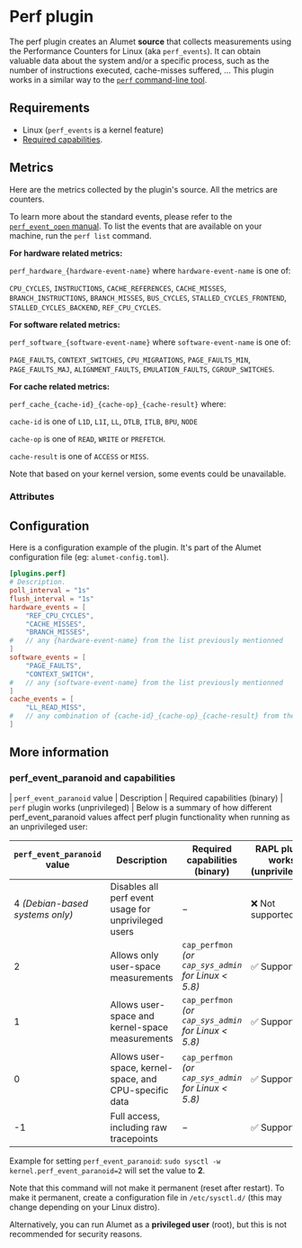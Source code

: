 # Perf plugin

The perf plugin creates an Alumet **source** that collects measurements using the Performance Counters for Linux (aka `perf_events`).
It can obtain valuable data about the system and/or a specific process, such as the number of instructions executed, cache-misses suffered, …
This plugin works in a similar way to the [`perf` command-line tool](https://man7.org/linux/man-pages/man1/perf.1.html).

## Requirements

- Linux (`perf_events` is a kernel feature)
- [Required capabilities](#perf_event_paranoid-and-capabilities).

## Metrics

Here are the metrics collected by the plugin's source.
All the metrics are counters.

To learn more about the standard events, please refer to the [`perf_event_open` manual](https://man7.org/linux/man-pages/man2/perf_event_open.2.html).
To list the events that are available on your machine, run the `perf list` command.

**For hardware related metrics:**

`perf_hardware_{hardware-event-name}` where `hardware-event-name` is one of:

`CPU_CYCLES`, `INSTRUCTIONS`, `CACHE_REFERENCES`, `CACHE_MISSES`, `BRANCH_INSTRUCTIONS`, `BRANCH_MISSES`, `BUS_CYCLES`, `STALLED_CYCLES_FRONTEND`, `STALLED_CYCLES_BACKEND`, `REF_CPU_CYCLES`.

**For software related metrics:**

`perf_software_{software-event-name}` where `software-event-name` is one of:

`PAGE_FAULTS`, `CONTEXT_SWITCHES`, `CPU_MIGRATIONS`, `PAGE_FAULTS_MIN`, `PAGE_FAULTS_MAJ`, `ALIGNMENT_FAULTS`, `EMULATION_FAULTS`, `CGROUP_SWITCHES`.

**For cache related metrics:**

`perf_cache_{cache-id}_{cache-op}_{cache-result}` where:

`cache-id` is one of `L1D`, `L1I`, `LL`, `DTLB`, `ITLB`, `BPU`, `NODE`

`cache-op` is one of `READ`, `WRITE` or `PREFETCH`.

`cache-result` is one of `ACCESS` or `MISS`.

Note that based on your kernel version, some events could be unavailable.

### Attributes

## Configuration

Here is a configuration example of the plugin. It's part of the Alumet configuration file (eg: `alumet-config.toml`).

```toml
[plugins.perf]
# Description.
poll_interval = "1s"
flush_interval = "1s"
hardware_events = [
    "REF_CPU_CYCLES",
    "CACHE_MISSES",
    "BRANCH_MISSES",
#   // any {hardware-event-name} from the list previously mentionned
]
software_events = [
    "PAGE_FAULTS",
    "CONTEXT_SWITCH",
#   // any {software-event-name} from the list previously mentionned
]
cache_events = [
    "LL_READ_MISS",
#   // any combination of {cache-id}_{cache-op}_{cache-result} from the lists previously mentionned
]
```

## More information

### perf_event_paranoid and capabilities

| `perf_event_paranoid` value     | Description                                            | Required capabilities (binary)                       | `perf` plugin works (unprivileged) |
Below is a summary of how different perf_event_paranoid values affect perf plugin functionality when running as an unprivileged user:

| `perf_event_paranoid` value     | Description                                            | Required capabilities (binary)                       | RAPL plugin works (unprivileged) |
| ------------------------------- | ------------------------------------------------------ | ---------------------------------------------------- | -------------------------------- |
| 4 *(Debian-based systems only)* | Disables all perf event usage for unprivileged users   | −                                                    | ❌ Not supported                 |
| 2                               | Allows only user-space measurements                    | `cap_perfmon` *(or `cap_sys_admin` for Linux < 5.8)* | ✅ Supported                     |
| 1                               | Allows user-space and kernel-space measurements        | `cap_perfmon` *(or `cap_sys_admin` for Linux < 5.8)* | ✅ Supported                     |
| 0                               | Allows user-space, kernel-space, and CPU-specific data | `cap_perfmon` *(or `cap_sys_admin` for Linux < 5.8)* | ✅ Supported                     |
| -1                              | Full access, including raw tracepoints                 | −                                                    | ✅ Supported                     |

Example for setting `perf_event_paranoid`: `sudo sysctl -w kernel.perf_event_paranoid=2` will set the value to **2**.

Note that this command will not make it permanent (reset after restart).
To make it permanent, create a configuration file in `/etc/sysctl.d/` (this may change depending on your Linux distro).

Alternatively, you can run Alumet as a **privileged user** (root), but this is not recommended for security reasons.
